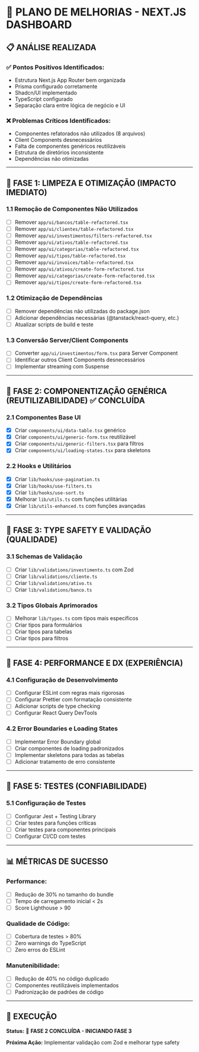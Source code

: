# 🚀 PLANO DE MELHORIAS - NEXT.JS DASHBOARD

## 📋 ANÁLISE REALIZADA

### ✅ Pontos Positivos Identificados:

- Estrutura Next.js App Router bem organizada
- Prisma configurado corretamente
- Shadcn/UI implementado
- TypeScript configurado
- Separação clara entre lógica de negócio e UI

### ❌ Problemas Críticos Identificados:

- Componentes refatorados não utilizados (8 arquivos)
- Client Components desnecessários
- Falta de componentes genéricos reutilizáveis
- Estrutura de diretórios inconsistente
- Dependências não otimizadas

---

## 🎯 FASE 1: LIMPEZA E OTIMIZAÇÃO (IMPACTO IMEDIATO)

### 1.1 Remoção de Componentes Não Utilizados

- [ ] Remover `app/ui/bancos/table-refactored.tsx`
- [ ] Remover `app/ui/clientes/table-refactored.tsx`
- [ ] Remover `app/ui/investimentos/filters-refactored.tsx`
- [ ] Remover `app/ui/ativos/table-refactored.tsx`
- [ ] Remover `app/ui/categorias/table-refactored.tsx`
- [ ] Remover `app/ui/tipos/table-refactored.tsx`
- [ ] Remover `app/ui/invoices/table-refactored.tsx`
- [ ] Remover `app/ui/ativos/create-form-refactored.tsx`
- [ ] Remover `app/ui/categorias/create-form-refactored.tsx`
- [ ] Remover `app/ui/tipos/create-form-refactored.tsx`

### 1.2 Otimização de Dependências

- [ ] Remover dependências não utilizadas do package.json
- [ ] Adicionar dependências necessárias (@tanstack/react-query, etc.)
- [ ] Atualizar scripts de build e teste

### 1.3 Conversão Server/Client Components

- [ ] Converter `app/ui/investimentos/form.tsx` para Server Component
- [ ] Identificar outros Client Components desnecessários
- [ ] Implementar streaming com Suspense

---

## 🎯 FASE 2: COMPONENTIZAÇÃO GENÉRICA (REUTILIZABILIDADE) ✅ **CONCLUÍDA**

### 2.1 Componentes Base UI

- [x] Criar `components/ui/data-table.tsx` genérico
- [x] Criar `components/ui/generic-form.tsx` reutilizável
- [x] Criar `components/ui/generic-filters.tsx` para filtros
- [x] Criar `components/ui/loading-states.tsx` para skeletons

### 2.2 Hooks e Utilitários

- [x] Criar `lib/hooks/use-pagination.ts`
- [x] Criar `lib/hooks/use-filters.ts`
- [x] Criar `lib/hooks/use-sort.ts`
- [x] Melhorar `lib/utils.ts` com funções utilitárias
- [x] Criar `lib/utils-enhanced.ts` com funções avançadas

---

## 🎯 FASE 3: TYPE SAFETY E VALIDAÇÃO (QUALIDADE)

### 3.1 Schemas de Validação

- [ ] Criar `lib/validations/investimento.ts` com Zod
- [ ] Criar `lib/validations/cliente.ts`
- [ ] Criar `lib/validations/ativo.ts`
- [ ] Criar `lib/validations/banco.ts`

### 3.2 Tipos Globais Aprimorados

- [ ] Melhorar `lib/types.ts` com tipos mais específicos
- [ ] Criar tipos para formulários
- [ ] Criar tipos para tabelas
- [ ] Criar tipos para filtros

---

## 🎯 FASE 4: PERFORMANCE E DX (EXPERIÊNCIA)

### 4.1 Configuração de Desenvolvimento

- [ ] Configurar ESLint com regras mais rigorosas
- [ ] Configurar Prettier com formatação consistente
- [ ] Adicionar scripts de type checking
- [ ] Configurar React Query DevTools

### 4.2 Error Boundaries e Loading States

- [ ] Implementar Error Boundary global
- [ ] Criar componentes de loading padronizados
- [ ] Implementar skeletons para todas as tabelas
- [ ] Adicionar tratamento de erro consistente

---

## 🎯 FASE 5: TESTES (CONFIABILIDADE)

### 5.1 Configuração de Testes

- [ ] Configurar Jest + Testing Library
- [ ] Criar testes para funções críticas
- [ ] Criar testes para componentes principais
- [ ] Configurar CI/CD com testes

---

## 📊 MÉTRICAS DE SUCESSO

### Performance:

- [ ] Redução de 30% no tamanho do bundle
- [ ] Tempo de carregamento inicial < 2s
- [ ] Score Lighthouse > 90

### Qualidade de Código:

- [ ] Cobertura de testes > 80%
- [ ] Zero warnings do TypeScript
- [ ] Zero erros do ESLint

### Manutenibilidade:

- [ ] Redução de 40% no código duplicado
- [ ] Componentes reutilizáveis implementados
- [ ] Padronização de padrões de código

---

## 🚦 EXECUÇÃO

**Status:** 🔄 **FASE 2 CONCLUÍDA - INICIANDO FASE 3**

**Próxima Ação:** Implementar validação com Zod e melhorar type safety
